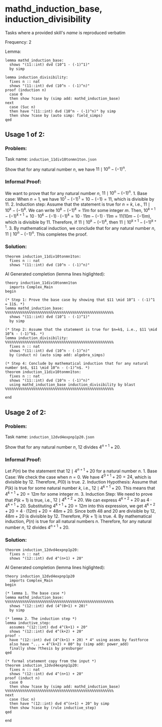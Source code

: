 # mathd_induction_base, induction_divisibility

Tasks where a provided skill's *name* is reproduced verbatim

Frequency: 2

Lemma:
```isabelle
lemma mathd_induction_base:
  shows "(11::int) dvd (10^1 - (-1)^1)"
  by simp

lemma induction_divisibility:
  fixes n :: nat
  shows "(11::int) dvd (10^n - (-1)^n)"
proof (induction n)
  case 0
  then show ?case by (simp add: mathd_induction_base)
next
  case (Suc n)
  then have "(11::int) dvd (10^n - (-1)^n)" by simp
  then show ?case by (auto simp: field_simps)
qed
```


## Usage 1 of 2:
### Problem:
Task name: `induction_11div10tonmn1ton.json`

Show that for any natural number $n$, we have $11\mid 10^n-(-1)^n$.
### Informal Proof:
We want to prove that for any natural number $n$, $11 \mid 10^n - (-1)^n$.  1. Base case: When $n=1$, we have $10^1 - (-1)^1 = 10 - (-1) = 11$, which is divisible by 11.  2. Induction step: Assume that the statement is true for $n=k$, i.e., $11 \mid 10^k - (-1)^k$. We can write $10^k - (-1)^k = 11m$ for some integer $m$. Then, $10^{k+1} - (-1)^{k+1} = 10 \cdot 10^k - (-1) \cdot (-1)^k = 10 \cdot 11m - (-1) \cdot 11m = 11(10m - (-1)m)$, which is divisible by 11. Therefore, if $11 \mid 10^k - (-1)^k$, then $11 \mid 10^{k+1} - (-1)^{k+1}$.  3. By mathematical induction, we conclude that for any natural number $n$, $11 \mid 10^n - (-1)^n$.  This completes the proof.
### Solution:
```isabelle
theorem induction_11div10tonmn1ton:
  fixes n :: nat
  shows "(11::int) dvd (10^n - (-1)^n)"
```
AI Generated completion (lemma lines higlighted):
```isabelle
theory induction_11div10tonmn1ton
  imports Complex_Main
begin

(* Step 1: Prove the base case by showing that $11 \mid 10^1 - (-1)^1 = 11$. *)
lemma mathd_induction_base: %%%%%%%%%%%%%%%%%%%%%%%%%%%%%%%%%%%%%%%%%%%%%%%%%%
  shows "(11::int) dvd (10^1 - (-1)^1)"
  by simp

(* Step 2: Assume that the statement is true for $n=k$, i.e., $11 \mid 10^k - (-1)^k$. *)
lemma induction_divisibility: %%%%%%%%%%%%%%%%%%%%%%%%%%%%%%%%%%%%%%%%%%%%%%%%%%
  fixes n :: nat
  shows "(11::int) dvd (10^n - (-1)^n)"
  by (induct n) (auto simp add: algebra_simps)

(* Step 4: Conclude by mathematical induction that for any natural number $n$, $11 \mid 10^n - (-1)^n$. *)
theorem induction_11div10tonmn1ton:
  fixes n :: nat
  shows "(11::int) dvd (10^n - (-1)^n)"
  using mathd_induction_base induction_divisibility by blast %%%%%%%%%%%%%%%%%%%%%%%%%%%%%%%%%%%%%%%%%%%%%%%%%%

end
```


## Usage 2 of 2:
### Problem:
Task name: `induction_12dvd4expnp1p20.json`

Show that for any natural number $n$, 12 divides $4^{n+1} + 20$.
### Informal Proof:
Let $P(n)$ be the statement that $12 \mid 4^{n+1} + 20$ for a natural number $n$.  1. Base Case: We check the case when $n=0$. We have $4^{0+1} + 20 = 24$, which is divisible by 12. Therefore, $P(0)$ is true.  2. Induction Hypothesis: Assume that $P(k)$ is true for some natural number $k$, i.e., $12 \mid 4^{k+1} + 20$. This means that $4^{k+1} + 20 = 12m$ for some integer $m$.  3. Induction Step: We need to prove that $P(k+1)$ is true, i.e., $12 \mid 4^{k+2} + 20$. We can express $4^{k+2} + 20$ as $4 \cdot 4^{k+1} + 20$. Substituting $4^{k+1} + 20 = 12m$ into this expression, we get $4^{k+2} + 20 = 4 \cdot (12m) + 20 = 48m + 20$. Since both 48 and 20 are divisible by 12, $48m + 20$ is divisible by 12. Therefore, $P(k+1)$ is true.  4. By mathematical induction, $P(n)$ is true for all natural numbers $n$. Therefore, for any natural number $n$, 12 divides $4^{n+1} + 20$.
### Solution:
```isabelle
theorem induction_12dvd4expnp1p20:
  fixes n :: nat
  shows "(12::int) dvd 4^(n+1) + 20"
```
AI Generated completion (lemma lines higlighted):
```isabelle
theory induction_12dvd4expnp1p20
  imports Complex_Main
begin

(* lemma 1. The base case *)
lemma mathd_induction_base: %%%%%%%%%%%%%%%%%%%%%%%%%%%%%%%%%%%%%%%%%%%%%%%%%%
  shows "(12::int) dvd (4^(0+1) + 20)"
  by simp

(* lemma 2. The induction step *)
lemma inductive_step:
  assumes "(12::int) dvd 4^(k+1) + 20"
  shows "(12::int) dvd 4^(k+2) + 20"
proof -
  have "(12::int) dvd (4^(k+1) + 20) * 4" using assms by fastforce
  also have "... = 4^(k+2) + 80" by (simp add: power_add)
  finally show ?thesis by presburger
qed

(* formal statement copy from the input *)
theorem induction_12dvd4expnp1p20:
  fixes n :: nat
  shows "(12::int) dvd 4^(n+1) + 20"
proof (induct n)
  case 0
  then show ?case by (simp add: mathd_induction_base) %%%%%%%%%%%%%%%%%%%%%%%%%%%%%%%%%%%%%%%%%%%%%%%%%%
next
  case (Suc n)
  then have "(12::int) dvd 4^(n+1) + 20" by simp
  then show ?case by (rule inductive_step)
qed

end
```
